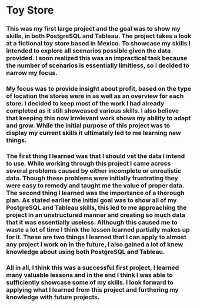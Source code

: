 # Toy Store
### 	This was my first large project and the goal was to show my skills, in both PostgreSQL and Tableau. The project takes a look at a fictional toy store based in Mexico. To showcase my skills I intended to explore all scenarios possible given the data provided. I soon realized this was an impractical task because the number of scenarios is essentially limitless, so I decided to narrow my focus. 
### 	My focus was to provide insight about profit, based on the type of location the stores were in as well as an overview for each store. I decided to keep most of the work I had already completed as it still showcased various skills. I also believe that keeping this now irrelevant work shows my ability to adapt and grow. While the initial purpose of this project was to display my current skills it ultimately led to me learning new things.
###  	The first thing I learned was that I should vet the data I intend to use. While working through this project I came across several problems caused by either incomplete or unrealistic data. Though these problems were initially frustrating they were easy to remedy and taught me the value of proper data. The second thing I learned was the importance of a thorough plan. As stated earlier the initial goal was to show all of my PostgreSQL and Tableau skills, this led to me approaching the project in an unstructured manner and creating so much data that it was essentially useless. Although this caused me to waste a lot of time I think the lesson learned partially makes up for it. These are two things I learned that I can apply to almost any project I work on in the future, I also gained a lot of knew knowledge about using both PostgreSQL and Tableau.
###	 All in all, I think this was a successful first project, I learned many valuable lessons and in the end I think I was able to sufficiently showcase some of my skills. I look forward to applying what I learned from this project and furthering my knowledge with future projects.     